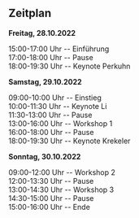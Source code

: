 ## Zeitplan

**Freitag, 28.10.2022** 

15:00-17:00 Uhr -- Einführung  
17:00-18:00 Uhr -- Pause  
18:00-19:30 Uhr -- Keynote Perkuhn  

**Samstag, 29.10.2022**

09:00-10:00 Uhr -- Einstieg  
10:00-11:30 Uhr -- Keynote Li  
11:30-13:00 Uhr -- Pause  
13:00-16:00 Uhr -- Workshop 1  
16:00-18:00 Uhr -- Pause  
18:00-19:30 Uhr -- Keynote Krekeler  

**Sonntag, 30.10.2022**

09:00-12:00 Uhr -- Workshop 2   
12:00-13:30 Uhr -- Pause  
13:00-14:30 Uhr -- Workshop 3  
14:30-15:00 Uhr -- Pause  
15:00-16:00 Uhr -- Ende